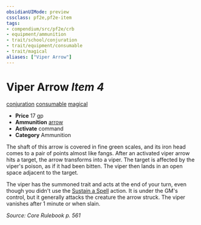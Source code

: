 ```yaml
---
obsidianUIMode: preview
cssclass: pf2e,pf2e-item
tags:
- compendium/src/pf2e/crb
- equipment/ammunition
- trait/school/conjuration
- trait/equipment/consumable
- trait/magical
aliases: ["Viper Arrow"]
---
```

# Viper Arrow *Item 4*  
[conjuration](conjuration.md)  [consumable](consumable.md)  [magical](magical.md)  

- **Price** 17 gp
- **Ammunition** [arrow](arrow.md)
- **Activate** command
- **Category** Ammunition

The shaft of this arrow is covered in fine green scales, and its iron head comes to a pair of points almost like fangs. After an activated viper arrow hits a target, the arrow transforms into a viper. The target is affected by the viper's poison, as if it had been bitten. The viper then lands in an open space adjacent to the target.

The viper has the summoned trait and acts at the end of your turn, even though you didn't use the [Sustain a Spell](sustain-a-spell.md) action. It is under the GM's control, but it generally attacks the creature the arrow struck. The viper vanishes after 1 minute or when slain.

*Source: Core Rulebook p. 561*